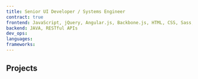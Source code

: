 ```yaml
---
title: Senior UI Developer / Systems Engineer
contract: true
frontend: JavaScript, jQuery, Angular.js, Backbone.js, HTML, CSS, Sass, BEM, Bootstrap, Responsive Design
backend: JAVA, RESTful APIs
dev_ops:
languages:
frameworks:
---
```


## Projects
